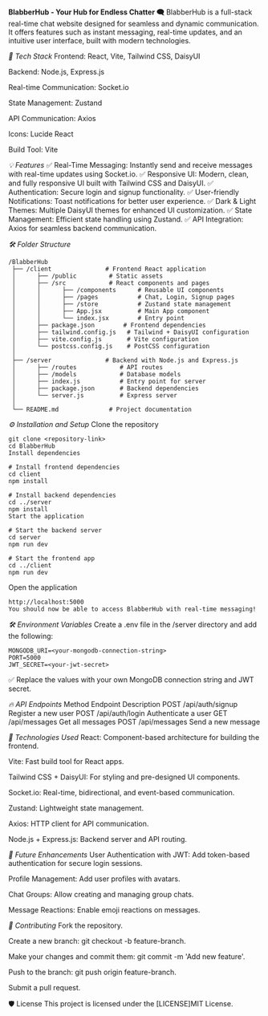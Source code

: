 **BlabberHub - Your Hub for Endless Chatter 🗨️**
BlabberHub is a full-stack real-time chat website designed for seamless and dynamic communication. It offers features such as instant messaging, real-time updates, and an intuitive user interface, built with modern technologies.

*🚀 Tech Stack*
Frontend: React, Vite, Tailwind CSS, DaisyUI

Backend: Node.js, Express.js

Real-time Communication: Socket.io

State Management: Zustand

API Communication: Axios

Icons: Lucide React

Build Tool: Vite

*💡 Features*
✅ Real-Time Messaging: Instantly send and receive messages with real-time updates using Socket.io.
✅ Responsive UI: Modern, clean, and fully responsive UI built with Tailwind CSS and DaisyUI.
✅ Authentication: Secure login and signup functionality.
✅ User-friendly Notifications: Toast notifications for better user experience.
✅ Dark & Light Themes: Multiple DaisyUI themes for enhanced UI customization.
✅ State Management: Efficient state handling using Zustand.
✅ API Integration: Axios for seamless backend communication.

*🛠️ Folder Structure*
```
/BlabberHub
 ├── /client               # Frontend React application
 │      ├── /public         # Static assets
 │      ├── /src            # React components and pages
 │      │      ├── /components      # Reusable UI components
 │      │      ├── /pages           # Chat, Login, Signup pages
 │      │      ├── /store           # Zustand state management
 │      │      ├── App.jsx          # Main App component
 │      │      └── index.jsx        # Entry point
 │      ├── package.json        # Frontend dependencies
 │      ├── tailwind.config.js   # Tailwind + DaisyUI configuration
 │      ├── vite.config.js       # Vite configuration
 │      └── postcss.config.js    # PostCSS configuration
 │
 ├── /server               # Backend with Node.js and Express.js
 │      ├── /routes            # API routes
 │      ├── /models            # Database models
 │      ├── index.js           # Entry point for server
 │      ├── package.json       # Backend dependencies
 │      └── server.js          # Express server
 │
 └── README.md              # Project documentation
```

*⚙️ Installation and Setup*
Clone the repository
```
git clone <repository-link>
cd BlabberHub
Install dependencies
```

```
# Install frontend dependencies
cd client
npm install
```
```
# Install backend dependencies
cd ../server
npm install
Start the application
```

```
# Start the backend server
cd server
npm run dev
```
```
# Start the frontend app
cd ../client
npm run dev
```

Open the application
```
http://localhost:5000
You should now be able to access BlabberHub with real-time messaging!
```

*🛠️ Environment Variables*
Create a .env file in the /server directory and add the following:

```
MONGODB_URI=<your-mongodb-connection-string>
PORT=5000
JWT_SECRET=<your-jwt-secret>
```
✅ Replace the values with your own MongoDB connection string and JWT secret.

*🔥 API Endpoints*
Method	Endpoint	Description
POST	/api/auth/signup	Register a new user
POST	/api/auth/login	Authenticate a user
GET	/api/messages	Get all messages
POST	/api/messages	Send a new message

*🌟 Technologies Used*
React: Component-based architecture for building the frontend.

Vite: Fast build tool for React apps.

Tailwind CSS + DaisyUI: For styling and pre-designed UI components.

Socket.io: Real-time, bidirectional, and event-based communication.

Zustand: Lightweight state management.

Axios: HTTP client for API communication.

Node.js + Express.js: Backend server and API routing.

*🚀 Future Enhancements*
User Authentication with JWT: Add token-based authentication for secure login sessions.

Profile Management: Add user profiles with avatars.

Chat Groups: Allow creating and managing group chats.

Message Reactions: Enable emoji reactions on messages.

*📜 Contributing*
Fork the repository.

Create a new branch: git checkout -b feature-branch.

Make your changes and commit them: git commit -m 'Add new feature'.

Push to the branch: git push origin feature-branch.

Submit a pull request.

🛡️ License
This project is licensed under the [LICENSE]MIT License.

